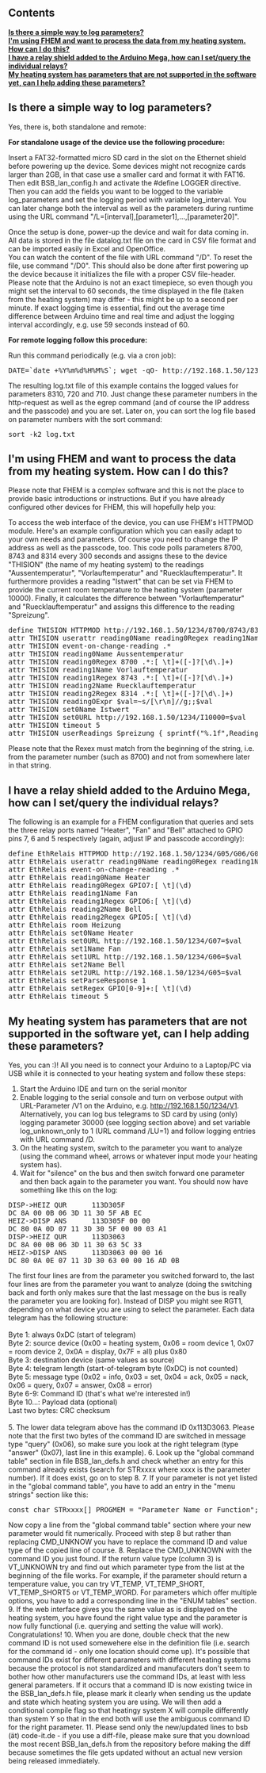 <H2>Contents</H2>
<B><A HREF="#is-there-a-simple-way-to-log-parameters">Is there a simple way to log parameters?</A></B><BR>
<B><A HREF="#im-using-fhem-and-want-to-process-the-data-from-my-heating-system-how-can-i-do-this">I'm using FHEM and want to process the data from my heating system. How can I do this?</A></B><BR>
<B><A HREF="#i-have-a-relay-shield-added-to-the-arduino-mega-how-can-i-setquery-the-individual-relays">I have a relay shield added to the Arduino Mega, how can I set/query the individual relays?</A></B><BR>
<B><A HREF="#my-heating-system-has-parameters-that-are-not-supported-in-the-software-yet-can-i-help-adding-these-parameters">My heating system has parameters that are not supported in the software yet, can I help adding these parameters?</A></B><BR>

<H2>Is there a simple way to log parameters?</H2>

Yes, there is, both standalone and remote:

<B>For standalone usage of the device use the following procedure:</B>

Insert a FAT32-formatted micro SD card in the slot on the Ethernet shield before powering up the device. Some devices might not recognize cards larger than 2GB, in that case use a smaller card and format it with FAT16.<BR>
Then edit BSB_lan_config.h and activate the #define LOGGER directive. Then you can add the fields you want to be logged to the variable log_parameters and set the logging period with variable log_interval. You can later change both the interval as well as the parameters during runtime using the URL command "/L=[interval],[parameter1],...,[parameter20]".

Once the setup is done, power-up the device and wait for data coming in. All data is stored in the file datalog.txt file on the card in CSV file format and can be imported easily in Excel and OpenOffice. <BR>
You can watch the content of the file with URL command "/D". To reset the file, use command "/D0". This should also be done after first powering up the device because it initializes the file with a proper CSV file-header.<BR>
Please note that the Arduino is not an exact timepiece, so even though you might set the interval to 60 seconds, the time displayed in the file (taken from the heating system) may differ - this might be up to a second per minute. If exact logging time is essential, find out the average time difference between Arduino time and real time and adjust the logging interval accordingly, e.g. use 59 seconds instead of 60.

<B>For remote logging follow this procedure:</B>

Run this command periodically (e.g. via a cron job):
<pre>
DATE=`date +%Y%m%d%H%M%S`; wget -qO- http://192.168.1.50/1234/8310/720/710 | egrep "(8310|720|710)" | sed "s/^/$DATE /" >> log.txt
</pre>
The resulting log.txt file of this example contains the logged values for parameters 8310, 720 and 710. Just change these parameter numbers in the http-request as well as the egrep command (and of course the IP address and the passcode) and you are set. 
Later on, you can sort the log file based on parameter numbers with the sort command:
<pre>
sort -k2 log.txt
</pre>

<H2>I'm using FHEM and want to process the data from my heating system. How can I do this?</H2>

Please note that FHEM is a complex software and this is not the place to provide basic introductions or instructions. But if you have already configured other devices for FHEM, this will hopefully help you:

To access the web interface of the device, you can use FHEM's HTTPMOD module. Here's an example configuration which you can easily adapt to your own needs and parameters. Of course you need to change the IP address as well as the passcode, too.
This code polls parameters 8700, 8743 and 8314 every 300 seconds and assigns these to the device "THISION" (the name of my heating system) to the readings "Aussentemperatur", "Vorlauftemperatur" and "Ruecklauftemperatur". It furthermore provides a reading "Istwert" that can be set via FHEM to provide the current room temperature to the heating system (parameter 10000). Finally, it calculates the difference between "Vorlauftemperatur" and "Ruecklauftemperatur" and assigns this difference to the reading "Spreizung".

<pre>
define THISION HTTPMOD http://192.168.1.50/1234/8700/8743/8314 300
attr THISION userattr reading0Name reading0Regex reading1Name reading1Regex reading2Name reading2Regex readingOExpr set0Name set0URL
attr THISION event-on-change-reading .*
attr THISION reading0Name Aussentemperatur
attr THISION reading0Regex 8700 .*:[ \t]+([-]?[\d\.]+)
attr THISION reading1Name Vorlauftemperatur
attr THISION reading1Regex 8743 .*:[ \t]+([-]?[\d\.]+)
attr THISION reading2Name Ruecklauftemperatur
attr THISION reading2Regex 8314 .*:[ \t]+([-]?[\d\.]+)
attr THISION readingOExpr $val=~s/[\r\n]//g;;$val
attr THISION set0Name Istwert
attr THISION set0URL http://192.168.1.50/1234/I10000=$val
attr THISION timeout 5
attr THISION userReadings Spreizung { sprintf("%.1f",ReadingsVal("THISION","Vorlauftemperatur",0)-ReadingsVal("THISION","Ruecklauftemperatur",0));; }
</pre>

Please note that the Rexex must match from the beginning of the string, i.e. from the parameter number (such as 8700) and not from somewhere later in that string.

<H2>I have a relay shield added to the Arduino Mega, how can I set/query the individual relays?</H2>

The following is an example for a FHEM configuration that queries and sets the three relay ports named "Heater", "Fan" and "Bell" attached to GPIO pins 7, 6 and 5 respectively (again, adjust IP and passcode accordingly):

<pre>
define EthRelais HTTPMOD http://192.168.1.50/1234/G05/G06/G07 30
attr EthRelais userattr reading0Name reading0Regex reading1Name reading1Regex reading2Name reading2Regex readingOExpr readingOMap set0Name set0URL set1Name set1URL set2Name set2URL setIMap setParseResponse:0,1 setRegex
attr EthRelais event-on-change-reading .*
attr EthRelais reading0Name Heater
attr EthRelais reading0Regex GPIO7:[ \t](\d)
attr EthRelais reading1Name Fan
attr EthRelais reading1Regex GPIO6:[ \t](\d)
attr EthRelais reading2Name Bell
attr EthRelais reading2Regex GPIO5:[ \t](\d)
attr EthRelais room Heizung
attr EthRelais set0Name Heater
attr EthRelais set0URL http://192.168.1.50/1234/G07=$val
attr EthRelais set1Name Fan
attr EthRelais set1URL http://192.168.1.50/1234/G06=$val
attr EthRelais set2Name Bell
attr EthRelais set2URL http://192.168.1.50/1234/G05=$val
attr EthRelais setParseResponse 1
attr EthRelais setRegex GPIO[0-9]+:[ \t](\d)
attr EthRelais timeout 5
</pre>

<H2>My heating system has parameters that are not supported in the software yet, can I help adding these parameters?</H2>

Yes, you can :)! All you need is to connect your Arduino to a Laptop/PC via USB while it is connected to your heating system and follow these steps:

1. Start the Arduino IDE and turn on the serial monitor
2. Enable logging to the serial console and turn on verbose output with URL-Parameter /V1 on the Arduino, e.g. http://192.168.1.50/1234/V1. Alternatively, you can log bus telegrams to SD card by using (only) logging parameter 30000 (see logging section above) and set variable log_unknown_only to 1 (URL command /LU=1) and follow logging entries with URL command /D.
3. On the heating system, switch to the parameter you want to analyze (using the command wheel, arrows or whatever input mode your heating system has).
4. Wait for "silence" on the bus and then switch forward one parameter and then back again to the parameter you want. You should now have something like this on the log:
<pre>
DISP->HEIZ QUR      113D305F
DC 8A 00 0B 06 3D 11 30 5F AB EC
HEIZ->DISP ANS      113D305F 00 00
DC 80 0A 0D 07 11 3D 30 5F 00 00 03 A1 
DISP->HEIZ QUR      113D3063
DC 8A 00 0B 06 3D 11 30 63 5C 33
HEIZ->DISP ANS      113D3063 00 00 16
DC 80 0A 0E 07 11 3D 30 63 00 00 16 AD 0B 
</pre>
The first four lines are from the parameter you switched forward to, the last four lines are from the parameter you want to analyze (doing the switching back and forth only makes sure that the last message on the bus is really the parameter you are looking for). Instead of DISP you might see RGT1, depending on what device you are using to select the parameter.
Each data telegram has the following structure:<BR><BR>
Byte 1: always 0xDC (start of telegram)<br>
Byte 2: source device (0x00 = heating system, 0x06 = room device 1, 0x07 = room device 2, 0x0A = display, 0x7F = all) plus 0x80<BR>
Byte 3: destination device (same values as source)<BR>
Byte 4: telegram length (start-of-telegram byte (0xDC) is not counted)<BR>
Byte 5: message type (0x02 = info, 0x03 = set, 0x04 = ack, 0x05 = nack, 0x06 = query, 0x07 = answer, 0x08 = error)<BR>
Byte 6-9: Command ID (that's what we're interested in!)<BR>
Byte 10...: Payload data (optional)<BR>
Last two bytes: CRC checksum<BR><BR>
5. The lower data telegram above has the command ID 0x113D3063. Please note that the first two bytes of the command ID are switched in message type "query" (0x06), so make sure you look at the right telegram (type "answer" (0x07), last line in this example).
6. Look up the "global command table" section in file BSB_lan_defs.h and check whether an entry for this command already exists (search for STRxxxx where xxxx is the parameter number). If it does exist, go on to step 8.
7. If your parameter is not yet listed in the "global command table", you have to add an entry in the "menu strings" section like this:
<pre>const char STRxxxx[] PROGMEM = "Parameter_Name_or_Function";</pre>
Now copy a line from the "global command table" section where your new parameter would fit numerically. Proceed with step 8 but rather than replacing CMD_UNKNOW you have to replace the command ID and value type of the copied line of course.
8. Replace the CMD_UNKNOWN with the command ID you just found. If the return value type (column 3) is VT_UNKNOWN try and find out which parameter type from the list at the beginning of the file works. For example, if the parameter should return a temperature value, you can try VT_TEMP, VT_TEMP_SHORT, VT_TEMP_SHORT5 or VT_TEMP_WORD. For parameters which offer multiple options, you have to add a corresponding line in the "ENUM tables" section. 
9. If the web interface gives you the same value as is displayed on the heating system, you have found the right value type and the parameter is now fully functional (i.e. querying and setting the value will work). Congratulations!
10. When you are done, double check that the new command ID is not used somewehere else in the definition file (i.e. search for the command id - only one location should come up). It's possible that command IDs exist for different parameters with different heating systems because the protocol is not standardized and manufacuters don't seem to bother how other manufacturers use the command IDs, at least with less general parameters. If it occurs that a command ID is now existing twice in the BSB_lan_defs.h file, please mark it clearly when sending us the update and state which heating system you are using. We will then add a conditional compile flag so that heatingy system X will compile differently than system Y so that in the end both will use the ambiguous command ID for the right parameter.
11. Please send only the new/updated lines to bsb (ät) code-it.de - if you use a diff-file, please make sure that you download the most recent BSB_lan_defs.h from the repository before making the diff because sometimes the file gets updated without an actual new version being released immediately.
